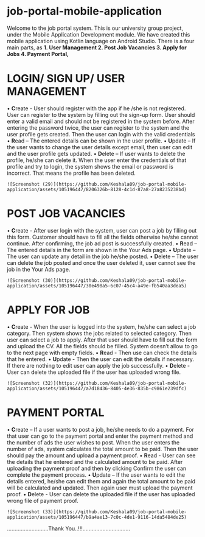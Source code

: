 # job-portal-mobile-application

Welcome to the job portal system. This is our university group project, under the Mobile Application Development module. We have created this mobile application using Kotlin language on Android Studio. 
There is a four main parts, as **1. User Management
                                 2. Post Job Vacancies
                                 3. Apply for Jobs
                                 4. Payment Portal,**

# LOGIN/ SIGN UP/ USER MANAGEMENT

•	**C**reate - User should register with the app if he /she is not registered. User can register to the system by filling out the sign-up form. User should enter a valid email and should not be registered in the system before. After entering the password twice, the user can register to the system and the user profile gets created. Then the user can login with the valid credentials 
•	**R**ead – The entered details can be shown in the user profile.
•	**U**pdate – If the user wants to change the user details except email, then user can edit and the user profile gets updated.
•	**D**elete – If user wants to delete the profile, he/she can delete it. When the user enter the credentials of that profile and try to login, the system shows the email or password is incorrect. That means the profile has been deleted.
      
    ![Screenshot (29)](https://github.com/Keshala09/job-portal-mobile-application/assets/105196447/8206326b-8128-4c1d-87a8-27a8235238bd)


# POST JOB VACANCIES

•	**C**reate - After user login with the system, user can post a job by filling out this form. Customer should have to fill all the fields otherwise he/she cannot continue. After confirming, the job ad post is successfully created. 
•	**R**ead – The entered details in the form are shown in the Your Ads page.
•	**U**pdate – The user can update any detail in the job he/she posted.
•	**D**elete – The user can delete the job posted and once the user deleted it, user cannot see the job in the Your Ads page.

    ![Screenshot (30)](https://github.com/Keshala09/job-portal-mobile-application/assets/105196447/30e498a5-6c07-45c4-a49e-fb540aa3dea5)


# APPLY FOR JOB

•	**C**reate - When the user is logged into the system, he/she can select a job category. Then system shows the jobs related to selected category. Then user can select a job to apply. After that user should have to fill out the form and upload the CV. All the fields should be filled. System doesn’t allow to go to the next page with empty fields.
• **R**ead - Then use can check the details that he entered.
•	**U**pdate - Then the user can edit the details if necessary. If there are nothing to edit user can apply the job successfully.
• **D**elete - User can delete the uploaded file if the user has uploaded wrong file. 

    ![Screenshot (32)](https://github.com/Keshala09/job-portal-mobile-application/assets/105196447/a7d18436-8405-4e36-835b-c9861e239dfc)


# PAYMENT PORTAL

•	**C**reate – If a user wants to post a job, he/she needs to do a payment. For that user can go to the payment portal and enter the payment method and the number of ads the user wishes to post. When the user enters the number of ads, system calculates the total amount to be paid. Then the user should pay the amount and upload a payment proof.
•	**R**ead - User can see the details that he entered and the calculated amount to be paid. After uploading the payment proof and then by clicking Confirm the user can complete the payment process.
•	**U**pdate – If the user wants to edit the details entered, he/she can edit them and again the total amount to be paid will be calculated and updated. Then again user must upload the payment proof. 
•	**D**elete - User can delete the uploaded file if the user has uploaded wrong file of payment proof. 

    ![Screenshot (33)](https://github.com/Keshala09/job-portal-mobile-application/assets/105196447/b9a4ae13-7c0c-4de1-9116-14da5484de25)


...........................Thank You..!!!...............................




